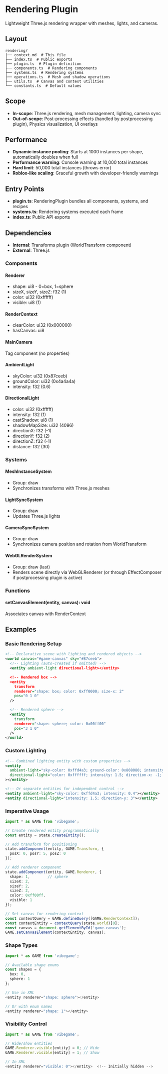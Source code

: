 # Rendering Plugin

<!-- LLM:OVERVIEW -->
Lightweight Three.js rendering wrapper with meshes, lights, and cameras.
<!-- /LLM:OVERVIEW -->

## Layout

```
rendering/
├── context.md  # This file
├── index.ts  # Public exports
├── plugin.ts  # Plugin definition
├── components.ts  # Rendering components
├── systems.ts  # Rendering systems
├── operations.ts  # Mesh and shadow operations
├── utils.ts  # Canvas and context utilities
└── constants.ts  # Default values
```

## Scope

- **In-scope**: Three.js rendering, mesh management, lighting, camera sync
- **Out-of-scope**: Post-processing effects (handled by postprocessing plugin), Physics visualization, UI overlays

## Performance

- **Dynamic instance pooling**: Starts at 1000 instances per shape, automatically doubles when full
- **Performance warning**: Console warning at 10,000 total instances
- **Hard limit**: 50,000 total instances (throws error)
- **Roblox-like scaling**: Graceful growth with developer-friendly warnings

## Entry Points

- **plugin.ts**: RenderingPlugin bundles all components, systems, and recipes
- **systems.ts**: Rendering systems executed each frame
- **index.ts**: Public API exports

## Dependencies

- **Internal**: Transforms plugin (WorldTransform component)
- **External**: Three.js

<!-- LLM:REFERENCE -->
### Components

#### Renderer
- shape: ui8 - 0=box, 1=sphere
- sizeX, sizeY, sizeZ: f32 (1)
- color: ui32 (0xffffff)
- visible: ui8 (1)

#### RenderContext
- clearColor: ui32 (0x000000)
- hasCanvas: ui8

#### MainCamera
Tag component (no properties)

#### AmbientLight
- skyColor: ui32 (0x87ceeb)
- groundColor: ui32 (0x4a4a4a)
- intensity: f32 (0.6)

#### DirectionalLight
- color: ui32 (0xffffff)
- intensity: f32 (1)
- castShadow: ui8 (1)
- shadowMapSize: ui32 (4096)
- directionX: f32 (-1)
- directionY: f32 (2)
- directionZ: f32 (-1)
- distance: f32 (30)

### Systems

#### MeshInstanceSystem
- Group: draw
- Synchronizes transforms with Three.js meshes

#### LightSyncSystem
- Group: draw
- Updates Three.js lights

#### CameraSyncSystem
- Group: draw
- Synchronizes camera position and rotation from WorldTransform

#### WebGLRenderSystem
- Group: draw (last)
- Renders scene directly via WebGLRenderer (or through EffectComposer if postprocessing plugin is active)

### Functions

#### setCanvasElement(entity, canvas): void
Associates canvas with RenderContext
<!-- /LLM:REFERENCE -->

<!-- LLM:EXAMPLES -->
## Examples

### Basic Rendering Setup

```xml
<!-- Declarative scene with lighting and rendered objects -->
<world canvas="#game-canvas" sky="#87ceeb">
  <!-- Lighting (auto-created if omitted) -->
  <entity ambient-light directional-light></entity>

  <!-- Rendered box -->
  <entity
    transform
    renderer="shape: box; color: 0xff0000; size-x: 2"
    pos="0 1 0"
  />

  <!-- Rendered sphere -->
  <entity
    transform
    renderer="shape: sphere; color: 0x00ff00"
    pos="3 1 0"
  />
</world>
```

### Custom Lighting

```xml
<!-- Combined lighting entity with custom properties -->
<entity
  ambient-light="sky-color: 0xffd4a3; ground-color: 0x808080; intensity: 0.4"
  directional-light="color: 0xffffff; intensity: 1.5; direction-x: -1; direction-y: 3; direction-z: -0.5; cast-shadow: 1; shadow-map-size: 2048"
></entity>

<!-- Or separate entities for independent control -->
<entity ambient-light="sky-color: 0xffd4a3; intensity: 0.4"></entity>
<entity directional-light="intensity: 1.5; direction-y: 3"></entity>
```

### Imperative Usage

```typescript
import * as GAME from 'vibegame';

// Create rendered entity programmatically
const entity = state.createEntity();

// Add transform for positioning
state.addComponent(entity, GAME.Transform, {
  posX: 0, posY: 5, posZ: 0
});

// Add renderer component
state.addComponent(entity, GAME.Renderer, {
  shape: 1,        // sphere
  sizeX: 2,
  sizeY: 2,
  sizeZ: 2,
  color: 0xff00ff,
  visible: 1
});

// Set canvas for rendering context
const contextQuery = GAME.defineQuery([GAME.RenderContext]);
const contextEntity = contextQuery(state.world)[0];
const canvas = document.getElementById('game-canvas');
GAME.setCanvasElement(contextEntity, canvas);
```

### Shape Types

```typescript
import * as GAME from 'vibegame';

// Available shape enums
const shapes = {
  box: 0,
  sphere: 1
};

// Use in XML
<entity renderer="shape: sphere"></entity>

// Or with enum names
<entity renderer="shape: 1"></entity>
```

### Visibility Control

```typescript
import * as GAME from 'vibegame';

// Hide/show entities
GAME.Renderer.visible[entity] = 0; // Hide
GAME.Renderer.visible[entity] = 1; // Show

// In XML
<entity renderer="visible: 0"></entity>  <!-- Initially hidden -->
```

<!-- /LLM:EXAMPLES -->
